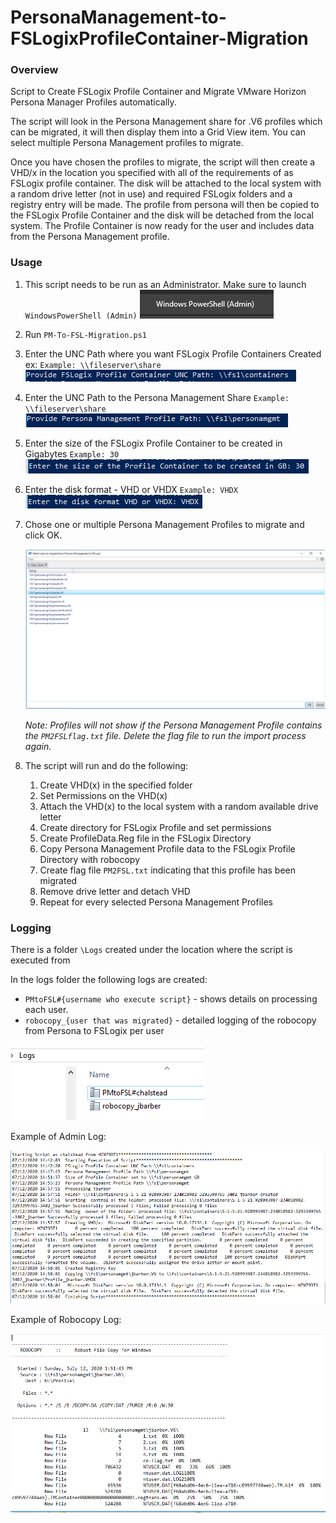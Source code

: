 # PersonaManagement-to-FSLogixProfileContainer-Migration
### Overview

Script to Create FSLogix Profile Container and Migrate VMware Horizon Persona Manager Profiles automatically.

The script will look in the Persona Management share for .V6 profiles which can be migrated, it will then display them into a Grid View item.  You can select multiple Persona Management profiles to migrate.  

Once you have chosen the profiles to migrate, the script will then create a VHD/x in the location you specified with all of the requirements of as FSLogix profile container.  The disk will be attached to the local system with a random drive letter (not in use) and required FSLogix folders and a registry entry will be made.  The profile from persona will then be copied to the FSLogix Profile Container and the disk will be detached from the local system.  The Profile Container is now ready for the user and includes data from the Persona Management profile.

### Usage

1. This script needs to be run as an Administrator.  Make sure to launch `WindowsPowerShell (Admin)`
   ![PowerShellAdmin](https://github.com/chrisdhalstead/PersonaManagement-to-FSLogixProfileContainer-Migration/blob/master/Images/PowerShellAdmin.PNG) 

2. Run `PM-To-FSL-Migration.ps1`

3. Enter the UNC Path where you want FSLogix Profile Containers Created ex: `Example: \\fileserver\share`
   ![PCPath](https://github.com/chrisdhalstead/PersonaManagement-to-FSLogixProfileContainer-Migration/blob/master/Images/PCPath.PNG)

4. Enter the UNC Path to the Persona Management Share  `Example: \\fileserver\share`
   ![PMPath](https://github.com/chrisdhalstead/PersonaManagement-to-FSLogixProfileContainer-Migration/blob/master/Images/PMPath.PNG)

5. Enter the size of the FSLogix Profile Container to be created in Gigabytes `Example: 30`
   ![VHDSize](https://github.com/chrisdhalstead/PersonaManagement-to-FSLogixProfileContainer-Migration/blob/master/Images/VHDSize.PNG)

6. Enter the disk format - VHD or VHDX `Example: VHDX`
   ![DiskFormat](https://github.com/chrisdhalstead/PersonaManagement-to-FSLogixProfileContainer-Migration/blob/master/Images/DiskFormat.PNG)

7. Chose one or multiple Persona Management Profiles to migrate and click OK.

   ![PickPMProfiles](https://github.com/chrisdhalstead/PersonaManagement-to-FSLogixProfileContainer-Migration/blob/master/Images/PickPMProfiles.PNG)

   *Note: Profiles will not show if the Persona Management Profile contains the `PM2FSLflag.txt` file.  Delete the flag file to run the import process again.*

8. The script will run and do the following:

   1. Create VHD(x) in the specified folder
   2. Set Permissions on the VHD(x)
   3. Attach the VHD(x) to the local system with a random available drive letter
   4. Create directory for FSLogix Profile and set permissions
   5. Create ProfileData.Reg file in the FSLogix Directory
   6. Copy Persona Management Profile data to the FSLogix Profile Directory with robocopy
   7. Create flag file `PM2FSL.txt` indicating that this profile has been migrated
   8. Remove drive letter and detach VHD
   9. Repeat for every selected Persona Management Profiles

### Logging

There is a folder `\Logs` created under the location where the script is executed from

In the logs folder the following logs are created:

- `PMtoFSL#{username who execute script}` - shows details on processing each user.
- `robocopy_{user that was migrated}` - detailed logging of the robocopy from Persona to FSLogix per user

![Logs](https://github.com/chrisdhalstead/PersonaManagement-to-FSLogixProfileContainer-Migration/blob/master/Images/Logs.PNG)



Example of Admin Log:

![admin_log](Images/admin_log.PNG)

Example of Robocopy Log:

![robocopy_log](https://github.com/chrisdhalstead/PersonaManagement-to-FSLogixProfileContainer-Migration/blob/master/Images/robocopy_log.PNG)











